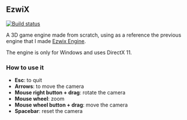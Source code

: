 ## EzwiX 

[![Build status](https://ci.appveyor.com/api/projects/status/mvx04od82typiqlp?svg=true)](https://ci.appveyor.com/project/traguill/ezwix)

A 3D game engine made from scratch, using as a reference the previous engine that I made [Ezwix Engine](https://github.com/traguill/Ezwix-Engine).

The engine is only for Windows and uses DirectX 11.

### How to use it

* **Esc**: to quit
* **Arrows**: to move the camera
* **Mouse right button + drag**: rotate the camera
* **Mouse wheel**: zoom
* **Mouse wheel button + drag**: move the camera
* **Spacebar**: reset the camera

